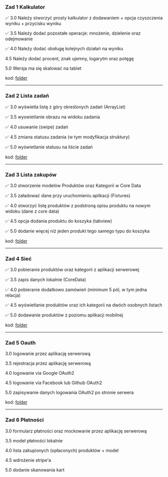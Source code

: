 ### Zad 1 Kalkulator

✅ 3.0 Należy stworzyć prosty kalkulator z dodawaniem + opcja czyszczenia wyniku + przycisku wyniku

✅ 3.5 Należy dodać pozostałe operacje: mnożenie, dzielenie oraz odejmowanie

✅ 4.0 Należy dodać obsługę kolejnych działań na wyniku

4.5 Należy dodać procent, znak ujemny, logarytm oraz potęgę

5.0 Wersja ma się skalować na tablet

kod: [folder](https://github.com/homosum1/iOS-programowanie/tree/main/zadanie-01)


--- 

### Zad 2 Lista zadań

✅ 3.0 wyświetla listę z góry określonych zadań (ArrayList)

✅ 3.5 wyswietlanie obrazu na widoku zadania

✅ 4.0 usuwanie (swipe) zadań

✅ 4.5 zmiana statusu zadania (w tym modyfikacja struktury)

✅ 5.0 wyświetlanie statusu na liście zadań

kod: [folder](https://github.com/homosum1/iOS-programowanie/tree/main/zadanie-02)

---

### Zad 3 Lista zakupów

✅ 3.0 stworzenie modelów Produktów oraz Kategorii w Core Data

✅ 3.5 załadować dane przy uruchomieniu aplikacji (Fixtures)

✅ 4.0 stworzyć listę produktów z podstroną opisu produktu na nowym widoku (dane z core data)

✅ 4.5 opcja dodania produktu do koszyka (tabview)

✅ 5.0 dodanie więcej niż jeden produkt tego samego typu do koszyka

kod: [folder](https://github.com/homosum1/iOS-programowanie/tree/main/zadanie-03)

---

### Zad 4 Sieć

✅ 3.0 pobieranie produktów oraz kategorii z aplikacji serwerowej

✅ 3.5 zapis danych lokalnie (CoreData)

✅ 4.0 pobieranie dodatkowo zamówień (minimum 5 pól, w tym jedna relacja)

✅ 4.5 wyświetlanie produktów oraz ich kategorii na dwóch osobnych
listach

✅ 5.0 dodawanie produktów z poziomu aplikacji mobilnej

kod: [folder](https://github.com/homosum1/iOS-programowanie/tree/main/zadanie-04)

---

### Zad 5 Oauth

3.0 logowanie przez aplikację serwerową

3.5 rejestracja przez aplikację serwerową

4.0 logowanie via Google OAuth2

4.5 logowanie via Facebook lub Github OAuth2

5.0 zapisywanie danych logowania OAuth2 po stronie serwera

kod: [folder](https://github.com/homosum1/iOS-programowanie/tree/main/zadanie-05)

---

### Zad 6 Płatności

3.0 formularz płatności oraz mockowanie przez aplikację serwerową

3.5 model płatności lokalnie

4.0 lista zakupionych (opłaconych) produktów + model

4.5 wdrożenie stripe'a

5.0 dodanie skanowania kart

